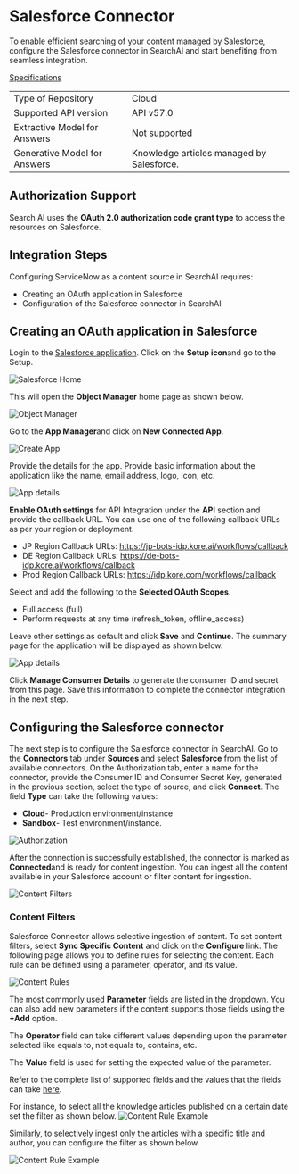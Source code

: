 # Salesforce Connector

To enable efficient searching of your content managed by Salesforce, configure the Salesforce connector in SearchAI and start benefiting from seamless integration.

<span style="text-decoration:underline;">Specifications</span>


<table>
  <tr>
   <td>Type of Repository 
   </td>
   <td>Cloud
   </td>
  </tr>
  <tr>
   <td>Supported API version
   </td>
   <td>API v57.0
   </td>
  </tr>
  <tr>
   <td>Extractive Model for Answers
   </td>
   <td>Not supported
   </td>
  </tr>
  <tr>
   <td>Generative Model for Answers
   </td>
   <td>Knowledge articles managed by Salesforce.
   </td>
  </tr>
</table>

## Authorization Support

Search AI  uses the **OAuth 2.0 authorization code grant type** to access the resources on Salesforce. 


## Integration Steps

Configuring ServiceNow as a content source in SearchAI requires:

* Creating an OAuth application in Salesforce
* Configuration of the Salesforce connector in SearchAI


## Creating an OAuth application in Salesforce

Login to the [Salesforce application](https://login.salesforce.com/). Click on the **Setup icon**and go to the Setup.

![Salesforce Home](../images/salesforce/salesforce-home.png "Home")

This will open the **Object Manager** home page as shown below.

![Object Manager](../images/salesforce/object-manager.png "Object Manager")

Go to the **App Manager**and click on **New Connected App**.

![Create App](../images/salesforce/create-app.png "Create New App")

Provide the details for the app. Provide basic information about the application like the name, email address, logo, icon, etc. 

![App details](../images/salesforce/app-details.png "App details")

**Enable OAuth settings** for API Integration under the **API** section and provide the callback URL. You can use one of the following callback URLs as per your region or deployment. 
  * JP Region Callback URLs: https://jp-bots-idp.kore.ai/workflows/callback
  * DE Region Callback URLs: https://de-bots-idp.kore.ai/workflows/callback
  * Prod Region Callback URLs: https://idp.kore.com/workflows/callback

Select and add the following to the **Selected OAuth Scopes**. 
  * Full access (full)
  * Perform requests at any time (refresh_token, offline_access)

Leave other settings as default and click **Save** and **Continue**. The summary page for the application will be displayed as shown below. 

![App details](../images/salesforce/save-app.png "App details")

Click **Manage Consumer Details** to generate the consumer ID and secret from this page. Save this information to complete the connector integration in the next step.


## Configuring the Salesforce connector

The next step is to configure the Salesforce connector in SearchAI. Go to the **Connectors** tab under **Sources** and select **Salesforce** from the list of available connectors. On the Authorization tab, enter a name for the connector, provide the Consumer ID and Consumer Secret Key, generated in the previous section, select the type of source, and click **Connect**. The field **Type** can take the following values:
  * **Cloud**- Production environment/instance
  * **Sandbox**- Test environment/instance. 

![Authorization](../images/salesforce/authorization.png "Authorization")

After the connection is successfully established, the connector is marked as **Connected**and is ready for content ingestion. You can ingest all the content available in your Salesforce account or filter content for ingestion. 

![Content Filters](../images/salesforce/content-filter.png "Content Filters")

### Content Filters

Salesforce Connector allows selective ingestion of content. To set content filters, select **Sync Specific Content** and click on the **Configure** link. The following page allows you to define rules for selecting the content. Each rule can be defined using a parameter, operator, and its value. 

![Content Rules](../images/salesforce/content-rule.png "Content Rules")

The most commonly used **Parameter** fields are listed in the dropdown. You can also add new parameters if the content supports those fields using the **+Add** option. 

The **Operator** field can take different values depending upon the parameter selected like equals to, not equals to, contains, etc. 

The **Value** field is used for setting the expected value of the parameter.

Refer to the complete list of supported fields and the values that the fields can take [here](https://developer.salesforce.com/docs/atlas.en-us.knowledge_dev.meta/knowledge_dev/sforce_api_objects_knowledgearticleversion.htm). 

For instance, to select all the knowledge articles published on a certain date set the filter as shown below. 
![Content Rule Example](../images/salesforce/example1.png "Content Rule Example")

Similarly, to selectively ingest only the articles with a specific title and author, you can configure the filter as shown below. 

![Content Rule Example](../images/salesforce/example2.png "Content Rule Example")
